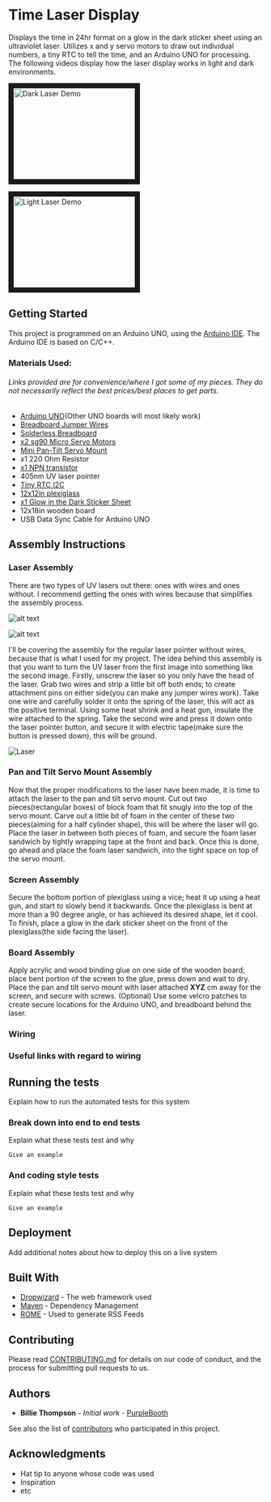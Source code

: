 # Time Laser Display

Displays the time in 24hr format on a glow in the dark sticker sheet using an ultraviolet laser. Utilizes x and y servo motors to draw out individual numbers, a tiny RTC to tell the time, and an Arduino UNO for processing. The following videos display how the laser display works in light and dark environments.

<a href="http://www.youtube.com/watch?feature=player_embedded&v=BrsYRhGEyC4
" target="_blank"><img src="http://img.youtube.com/vi/BrsYRhGEyC4/0.jpg" 
alt="Dark Laser Demo" width="240" height="180" border="10" /></a>

<a href="http://www.youtube.com/watch?feature=player_embedded&v=GYEmO1oykZE
" target="_blank"><img src="http://img.youtube.com/vi/GYEmO1oykZE/0.jpg" 
alt="Light Laser Demo" width="240" height="180" border="10" /></a>

## Getting Started

This project is programmed on an Arduino UNO, using the [Arduino IDE](https://www.arduino.cc/en/Main/Software "Arduino IDE Download"). The Arduino IDE is based on C/C++.

### Materials Used:

###### Links provided are for convenience/where I got some of my pieces. They do not necessarily reflect the best prices/best places to get parts. 

 - [Arduino UNO](https://www.amazon.com/ARDUINO-A000073-DEV-BRD-ATMEGA328/dp/B007R9TUJE/ref=sr_1_5?ie=UTF8&qid=1535558536&sr=8-5&keywords=arduino+uno)(Other UNO boards will most likely work)
 - [Breadboard Jumper Wires](https://www.amazon.com/120pcs-Multicolored-Breadboard-Arduino-Raspberry/dp/B072L1XMJR/ref=sr_1_4?ie=UTF8&qid=1535558804&sr=8-4&keywords=male+female+leads)
 - [Solderless Breadboard](https://us.banggood.com/Wholesale-Warehouse-8_5-x-5_5cm-400-Tie-Points-400-Holes-Solderless-Breadboard-Bread-Board-wp-Usa-91872.html?rmmds=search)
 - [x2 sg90 Micro Servo Motors](https://www.amazon.com/ElectroBot-Micro-Helicopter-Airplane-Controls/dp/B071KJV7DD/ref=sr_1_5?ie=UTF8&qid=1535559351&sr=8-5&keywords=micro+servo+motors)
 - [Mini Pan-Tilt Servo Mount](https://www.amazon.com/Adafruit-Mini-Pan-Tilt-Kit-Assembled/dp/B00PY3LQ2Y/ref=sr_1_fkmr1_1?ie=UTF8&qid=1535559136&sr=8-1-fkmr1&keywords=pan+tilt+servo+motor+mount+adafruit)
 - x1 220 Ohm Resistor
 - [x1 NPN transistor](https://www.amazon.com/gp/product/B06XPWS52G/ref=oh_aui_search_detailpage?ie=UTF8&psc=1)
 - 405nm UV laser pointer
 - [Tiny RTC I2C](https://www.amazon.com/gp/product/B00UUR8GJU/ref=oh_aui_search_detailpage?ie=UTF8&psc=1)
 - [12x12in plexiglass](https://www.amazon.com/gp/product/B004DYW31I/ref=oh_aui_search_detailpage?ie=UTF8&psc=1)
 - [x1 Glow in the Dark Sticker Sheet](https://www.amazon.com/gp/product/B00YU7R3H2/ref=oh_aui_search_detailpage?ie=UTF8&psc=1)
 - 12x18in wooden board
 - USB Data Sync Cable for Arduino UNO

## Assembly Instructions

### Laser Assembly

There are two types of UV lasers out there: ones with wires and ones without. I recommend getting the ones with wires because that simplifies the assembly process.

![alt text](http://static1.squarespace.com/static/58ea60f83e00be49e5d70084/58ea7704893fc0148fc119a0/5ac7eb9303ce640b6bf573a6/1528236082818/?format=1000w "UV Laser Pointer")

![alt text](https://images-na.ssl-images-amazon.com/images/I/31xnQYPuQpL.jpg "UV Laser with wires")

I'll be covering the assembly for the regular laser pointer without wires, because that is what I used for my project. The idea behind this assembly is that you want to turn the UV laser from the first image into something like the second image. Firstly, unscrew the laser so you only have the head of the laser. Grab two wires and strip a little bit off both ends; to create attachment pins on either side(you can make any jumper wires work). Take one wire and carefully solder it onto the spring of the laser, this will act as the positive terminal. Using some heat shrink and a heat gun, insulate the wire attached to the spring. Take the second wire and press it down onto the laser pointer button, and secure it with electric tape(make sure the button is pressed down), this will be ground.

![Laser](C:\Users\Igor\Pictures\40363688_1786586968063415_6519779304723709952_n.jpg)

### Pan and Tilt Servo Mount Assembly

Now that the proper modifications to the laser have been made, it is time to attach the laser to the pan and tilt servo mount. Cut out two pieces(rectangular boxes) of block foam that fit snugly into the top of the servo mount. Carve out a little bit of foam in the center of these two pieces(aiming for a half cylinder shape), this will be where the laser will go. Place the laser in between both pieces of foam, and secure the foam laser sandwich by tightly wrapping tape at the front and back. Once this is done, go ahead and place the foam laser sandwich, into the tight space on top of the servo mount.

### Screen Assembly 

Secure the bottom portion of plexiglass using a vice; heat it up  using a heat gun, and start to slowly bend it backwards. Once the plexiglass is bent at more than a 90 degree angle, or has achieved its desired shape, let it cool. To finish, place a glow in the dark sticker sheet on the front of the plexiglass(the side facing the laser).

### Board Assembly

Apply acrylic and wood binding glue on one side of the wooden board; place bent portion of the screen to the glue, press down and wait to dry. Place the pan and tilt servo mount with laser attached **XYZ** cm away for the screen, and secure with screws. (Optional) Use some velcro patches to create secure locations for the Arduino UNO, and breadboard behind the laser.

### Wiring


### Useful links with regard to wiring

## Running the tests

Explain how to run the automated tests for this system

### Break down into end to end tests

Explain what these tests test and why

```
Give an example
```

### And coding style tests

Explain what these tests test and why

```
Give an example
```

## Deployment

Add additional notes about how to deploy this on a live system

## Built With

* [Dropwizard](http://www.dropwizard.io/1.0.2/docs/) - The web framework used
* [Maven](https://maven.apache.org/) - Dependency Management
* [ROME](https://rometools.github.io/rome/) - Used to generate RSS Feeds

## Contributing

Please read [CONTRIBUTING.md](https://gist.github.com/PurpleBooth/b24679402957c63ec426) for details on our code of conduct, and the process for submitting pull requests to us.

## Authors

* **Billie Thompson** - *Initial work* - [PurpleBooth](https://github.com/PurpleBooth)

See also the list of [contributors](https://github.com/your/project/contributors) who participated in this project.

## Acknowledgments

* Hat tip to anyone whose code was used
* Inspiration
* etc
